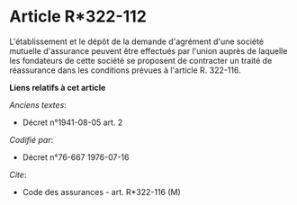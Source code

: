# Article R*322-112

L'établissement et le dépôt de la demande d'agrément d'une société mutuelle d'assurance peuvent être effectués par l'union
auprès de laquelle les fondateurs de cette société se proposent de contracter un traité de réassurance dans les conditions
prévues à l'article R. 322-116.

**Liens relatifs à cet article**

_Anciens textes_:

  - Décret n°1941-08-05 art. 2

_Codifié par_:

  - Décret n°76-667 1976-07-16

_Cite_:

  - Code des assurances - art. R*322-116 (M)
